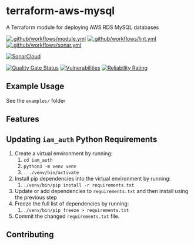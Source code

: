 # terraform-aws-mysql

A Terraform module for deploying AWS RDS MySQL databases

[![.github/workflows/module.yml](https://github.com/champ-oss/terraform-aws-mysql/actions/workflows/module.yml/badge.svg?branch=main)](https://github.com/champ-oss/terraform-aws-mysql/actions/workflows/module.yml)
[![.github/workflows/lint.yml](https://github.com/champ-oss/terraform-aws-mysql/actions/workflows/lint.yml/badge.svg?branch=main)](https://github.com/champ-oss/terraform-aws-mysql/actions/workflows/lint.yml)
[![.github/workflows/sonar.yml](https://github.com/champ-oss/terraform-aws-mysql/actions/workflows/sonar.yml/badge.svg)](https://github.com/champ-oss/terraform-aws-mysql/actions/workflows/sonar.yml)

[![SonarCloud](https://sonarcloud.io/images/project_badges/sonarcloud-black.svg)](https://sonarcloud.io/summary/new_code?id=terraform-aws-mysql_champ-oss)

[![Quality Gate Status](https://sonarcloud.io/api/project_badges/measure?project=terraform-aws-mysql_champ-oss&metric=alert_status)](https://sonarcloud.io/summary/new_code?id=terraform-aws-mysql_champ-oss)
[![Vulnerabilities](https://sonarcloud.io/api/project_badges/measure?project=terraform-aws-mysql_champ-oss&metric=vulnerabilities)](https://sonarcloud.io/summary/new_code?id=terraform-aws-mysql_champ-oss)
[![Reliability Rating](https://sonarcloud.io/api/project_badges/measure?project=terraform-aws-mysql_champ-oss&metric=reliability_rating)](https://sonarcloud.io/summary/new_code?id=terraform-aws-mysql_champ-oss)

## Example Usage

See the `examples/` folder

## Features



## Updating `iam_auth` Python Requirements

1. Create a virtual environment by running:
   1. `cd iam_auth`
   2. `python3 -m venv venv`
   3. `. ./venv/bin/activate`
2. Install pip dependencies into the virtual environment by running:
   1. `./venv/bin/pip install -r requirements.txt`
3. Update or add dependencies to `requirements.txt` and then install using the previous step
4. Freeze the full list of dependencies by running:
   1. `./venv/bin/pip freeze > requirements.txt `
5. Commit the changed `requirements.txt` file.



## Contributing


